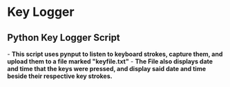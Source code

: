 <h1>Key Logger</h1>

<h2>Python Key Logger Script</h2>
- <b>This script uses pynput to listen to keyboard strokes, capture them, and upload them to a file marked "keyfile.txt"</b>
- <b>The File also displays date and time that the keys were pressed, and display said date and time beside their respective key strokes.</b>

